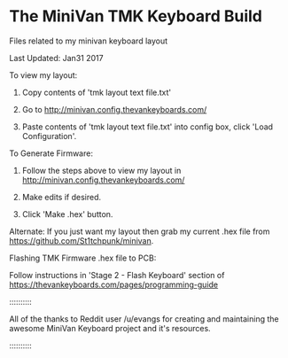 # The MiniVan TMK Keyboard Build
Files related to my minivan keyboard layout  

Last Updated: Jan31 2017

To view my layout:

1. Copy contents of 'tmk layout text file.txt'

2. Go to http://minivan.config.thevankeyboards.com/

3. Paste contents of 'tmk layout text file.txt' into config box, click 'Load Configuration'.


To Generate Firmware:

1. Follow the steps above to view my layout in http://minivan.config.thevankeyboards.com/

2. Make edits if desired.

3. Click 'Make .hex' button.


Alternate: If you just want my layout then grab my current .hex file from https://github.com/St1tchpunk/minivan.


Flashing TMK Firmware .hex file to PCB:

Follow instructions in 'Stage 2 - Flash Keyboard' section of https://thevankeyboards.com/pages/programming-guide

::::::::::

All of the thanks to Reddit user /u/evangs for creating and maintaining the awesome MiniVan Keyboard project and it's resources.

::::::::::

